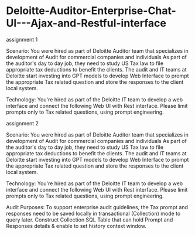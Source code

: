 # Deloitte-Auditor-Enterprise-Chat-UI---Ajax-and-Restful-interface

assignment 1

Scenario: You were hired as part of Deloitte Auditor team that specializes in development of Audit for commercial companies and individuals As part of the auditor's day to day job, they need to study US Tax law to file appropriate tax deductions to benefit the clients. 
The audit and IT teams at Deloitte start investing into GPT models to develop Web Interface to prompt the appropriate Tax related question and store the responses to the client local system. 


Technology: You're hired as part of the Deloitte IT team to develop a web interface and connect the following Web UI with Rest interface. Please limit prompts only to Tax related questions, using prompt engineering. 

assignment 2

Scenario: You were hired as part of Deloitte Auditor team that specializes in development of Audit for commercial companies and individuals As part of the auditor's day to day job, they need to study US Tax law to file appropriate tax deductions to benefit the clients. 
The audit and IT teams at Deloitte start investing into GPT models to develop Web Interface to prompt the appropriate Tax related question and store the responses to the client local system.

 
Technology: You're hired as part of the Deloitte IT team to develop a web interface and connect the following Web UI with Rest interface. Please limit prompts only to Tax related questions, using prompt engineering. 

Audit Purposes: To support enterprise audit guidelines, the Tax prompt and responses need to be saved locally in transactional (Collection) mode to query later. Construct Collection SQL Table that can hold Prompt and Responses details & enable to set history context window.
